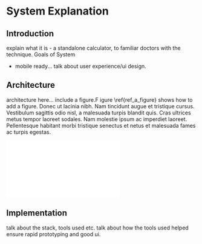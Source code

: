 # System Explanation

<!--
After the introductory chapter, it seems fairly common to 
include a chapter that reviews the literature and 
introduces methodology used throughout the thesis.
-->

## Introduction

explain what it is - a standalone calculator, to familiar doctors with the technique. 
Goals of System  
- mobile ready... 
talk about user experience/ui design.

## Architecture 

architecture here... include a figure.F igure \ref{ref_a_figure} shows how to add a figure. Donec ut lacinia nibh. Nam tincidunt augue et tristique cursus. Vestibulum sagittis odio nisl, a malesuada turpis blandit quis. Cras ultrices metus tempor laoreet sodales. Nam molestie ipsum ac imperdiet laoreet. Pellentesque habitant morbi tristique senectus et netus et malesuada fames ac turpis egestas.

![RV Calypso is a former British Royal Navy minesweeper converted into a research vessel for the oceanographic researcher Jacques-Yves Cousteau. It was equipped with a mobile laboratory for underwater field research. \label{ref_a_figure}](source/figures/example_figure.pdf)

## Implementation 

talk about the stack, tools used etc. 
talk about how the tools used helped ensure rapid prototyping and good ui. 
<!-- blank lines at end -necessary for template -->

